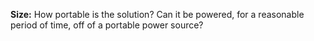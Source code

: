 **Size:** How portable is the solution? Can it be powered, for a reasonable period of time, off of a portable power source?
